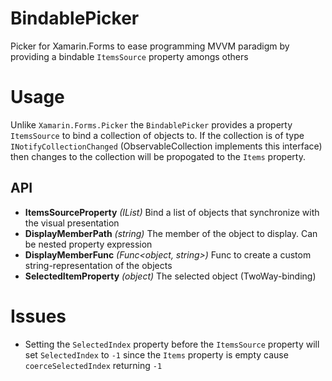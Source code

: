 # BindablePicker
Picker for Xamarin.Forms to ease programming MVVM paradigm by providing a bindable `ItemsSource` property amongs others

# Usage
Unlike `Xamarin.Forms.Picker` the `BindablePicker` provides a property `ItemsSource` to bind a collection of objects to. If the collection is of type `INotifyCollectionChanged` (ObservableCollection implements this interface) then changes to the collection will be propogated to the `Items` property.

## API
* **ItemsSourceProperty** _(IList)_ Bind a list of objects that synchronize with the visual presentation
* **DisplayMemberPath** _(string)_ The member of the object to display. Can be nested property expression
* **DisplayMemberFunc** _(Func<object, string>)_ Func to create a custom string-representation of the objects
* **SelectedItemProperty** _(object)_ The selected object (TwoWay-binding)

# Issues
* Setting the `SelectedIndex` property before the `ItemsSource` property will set `SelectedIndex` to `-1` since the `Items` property is empty cause `coerceSelectedIndex` returning `-1`
